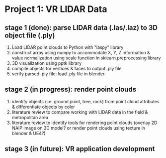 # Project 1: VR LIDAR Data
## stage 1 (done): parse LIDAR data (.las/.laz) to 3D object file (.ply)
1. Load LIDAR point clouds to Python with "laspy" library
2. construct array using numpy to accommodate X, Y, Z information & value normalization using scale function in sklearn.preprocessing library
3. 3D visualization using pptk library
4. compile objects for vertices & faces to output .ply file
5. verify parsed .ply file: load .ply file in blender

## stage 2 (in progress): render point clouds
1. identify objects (i.e. ground point, tree, rock) from point cloud attributes & differentiate objects by color
2. literature review to compare working with LIDAR data in the field & metropolitan area
3. literature review to identify tools for rendering point clouds (overlay 2D NAIP image on 3D model? or render point clouds using texture in blender & UE4?)

## stage 3 (in future): VR application development
